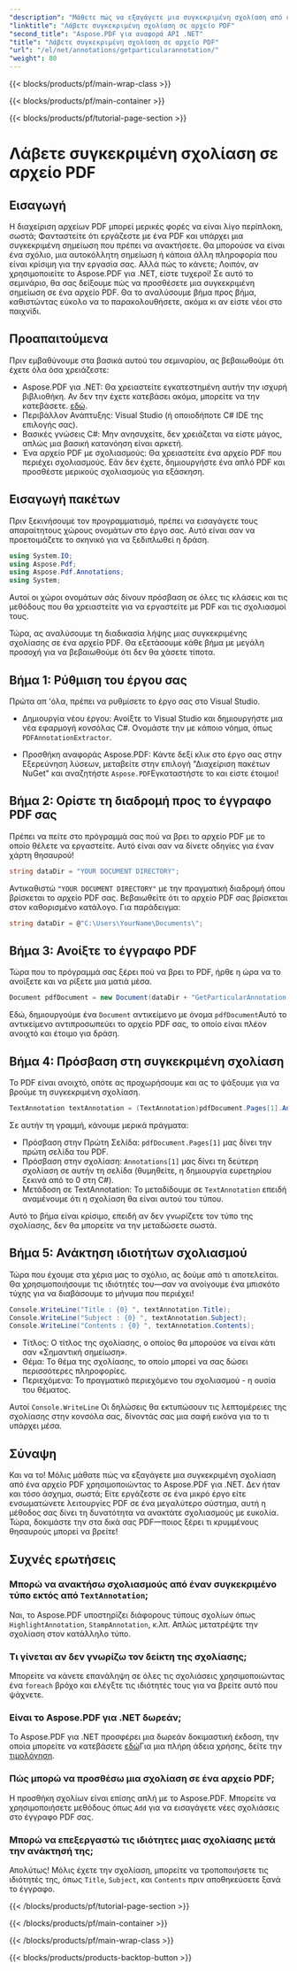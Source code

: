 ```yaml
---
"description": "Μάθετε πώς να εξαγάγετε μια συγκεκριμένη σχολίαση από ένα αρχείο PDF χρησιμοποιώντας το Aspose.PDF για .NET σε αυτό το λεπτομερές σεμινάριο 2000 λέξεων. Ιδανικό για προγραμματιστές."
"linktitle": "Λάβετε συγκεκριμένη σχολίαση σε αρχείο PDF"
"second_title": "Aspose.PDF για αναφορά API .NET"
"title": "Λάβετε συγκεκριμένη σχολίαση σε αρχείο PDF"
"url": "/el/net/annotations/getparticularannotation/"
"weight": 80
---
```


{{< blocks/products/pf/main-wrap-class >}}

{{< blocks/products/pf/main-container >}}

{{< blocks/products/pf/tutorial-page-section >}}

# Λάβετε συγκεκριμένη σχολίαση σε αρχείο PDF

## Εισαγωγή

Η διαχείριση αρχείων PDF μπορεί μερικές φορές να είναι λίγο περίπλοκη, σωστά; Φανταστείτε ότι εργάζεστε με ένα PDF και υπάρχει μια συγκεκριμένη σημείωση που πρέπει να ανακτήσετε. Θα μπορούσε να είναι ένα σχόλιο, μια αυτοκόλλητη σημείωση ή κάποια άλλη πληροφορία που είναι κρίσιμη για την εργασία σας. Αλλά πώς το κάνετε; Λοιπόν, αν χρησιμοποιείτε το Aspose.PDF για .NET, είστε τυχεροί! Σε αυτό το σεμινάριο, θα σας δείξουμε πώς να προσθέσετε μια συγκεκριμένη σημείωση σε ένα αρχείο PDF. Θα το αναλύσουμε βήμα προς βήμα, καθιστώντας εύκολο να το παρακολουθήσετε, ακόμα κι αν είστε νέοι στο παιχνίδι.

## Προαπαιτούμενα

Πριν εμβαθύνουμε στα βασικά αυτού του σεμιναρίου, ας βεβαιωθούμε ότι έχετε όλα όσα χρειάζεστε:

- Aspose.PDF για .NET: Θα χρειαστείτε εγκατεστημένη αυτήν την ισχυρή βιβλιοθήκη. Αν δεν την έχετε κατεβάσει ακόμα, μπορείτε να την κατεβάσετε. [εδώ](https://releases.aspose.com/pdf/net/).
- Περιβάλλον Ανάπτυξης: Visual Studio (ή οποιοδήποτε C# IDE της επιλογής σας).
- Βασικές γνώσεις C#: Μην ανησυχείτε, δεν χρειάζεται να είστε μάγος, απλώς μια βασική κατανόηση είναι αρκετή.
- Ένα αρχείο PDF με σχολιασμούς: Θα χρειαστείτε ένα αρχείο PDF που περιέχει σχολιασμούς. Εάν δεν έχετε, δημιουργήστε ένα απλό PDF και προσθέστε μερικούς σχολιασμούς για εξάσκηση.

## Εισαγωγή πακέτων

Πριν ξεκινήσουμε τον προγραμματισμό, πρέπει να εισαγάγετε τους απαραίτητους χώρους ονομάτων στο έργο σας. Αυτό είναι σαν να προετοιμάζετε το σκηνικό για να ξεδιπλωθεί η δράση.

```csharp
using System.IO;
using Aspose.Pdf;
using Aspose.Pdf.Annotations;
using System;
```

Αυτοί οι χώροι ονομάτων σάς δίνουν πρόσβαση σε όλες τις κλάσεις και τις μεθόδους που θα χρειαστείτε για να εργαστείτε με PDF και τις σχολιασμοί τους.

Τώρα, ας αναλύσουμε τη διαδικασία λήψης μιας συγκεκριμένης σχολίασης σε ένα αρχείο PDF. Θα εξετάσουμε κάθε βήμα με μεγάλη προσοχή για να βεβαιωθούμε ότι δεν θα χάσετε τίποτα.

## Βήμα 1: Ρύθμιση του έργου σας

Πρώτα απ 'όλα, πρέπει να ρυθμίσετε το έργο σας στο Visual Studio. 

- Δημιουργία νέου έργου: Ανοίξτε το Visual Studio και δημιουργήστε μια νέα εφαρμογή κονσόλας C#. Ονομάστε την με κάποιο νόημα, όπως `PDFAnnotationExtractor`.
  
- Προσθήκη αναφοράς Aspose.PDF: Κάντε δεξί κλικ στο έργο σας στην Εξερεύνηση λύσεων, μεταβείτε στην επιλογή "Διαχείριση πακέτων NuGet" και αναζητήστε `Aspose.PDF`Εγκαταστήστε το και είστε έτοιμοι!

## Βήμα 2: Ορίστε τη διαδρομή προς το έγγραφο PDF σας

Πρέπει να πείτε στο πρόγραμμά σας πού να βρει το αρχείο PDF με το οποίο θέλετε να εργαστείτε. Αυτό είναι σαν να δίνετε οδηγίες για έναν χάρτη θησαυρού!

```csharp
string dataDir = "YOUR DOCUMENT DIRECTORY";
```

Αντικαθιστώ `"YOUR DOCUMENT DIRECTORY"` με την πραγματική διαδρομή όπου βρίσκεται το αρχείο PDF σας. Βεβαιωθείτε ότι το αρχείο PDF σας βρίσκεται στον καθορισμένο κατάλογο. Για παράδειγμα:

```csharp
string dataDir = @"C:\Users\YourName\Documents\";
```

## Βήμα 3: Ανοίξτε το έγγραφο PDF

Τώρα που το πρόγραμμά σας ξέρει πού να βρει το PDF, ήρθε η ώρα να το ανοίξετε και να ρίξετε μια ματιά μέσα.

```csharp
Document pdfDocument = new Document(dataDir + "GetParticularAnnotation.pdf");
```

Εδώ, δημιουργούμε ένα `Document` αντικείμενο με όνομα `pdfDocument`Αυτό το αντικείμενο αντιπροσωπεύει το αρχείο PDF σας, το οποίο είναι πλέον ανοιχτό και έτοιμο για δράση.

## Βήμα 4: Πρόσβαση στη συγκεκριμένη σχολίαση

Το PDF είναι ανοιχτό, οπότε ας προχωρήσουμε και ας το ψάξουμε για να βρούμε τη συγκεκριμένη σχολίαση.

```csharp
TextAnnotation textAnnotation = (TextAnnotation)pdfDocument.Pages[1].Annotations[1];
```

Σε αυτήν τη γραμμή, κάνουμε μερικά πράγματα:
- Πρόσβαση στην Πρώτη Σελίδα: `pdfDocument.Pages[1]` μας δίνει την πρώτη σελίδα του PDF.
- Πρόσβαση στην σχολίαση: `Annotations[1]` μας δίνει τη δεύτερη σχολίαση σε αυτήν τη σελίδα (θυμηθείτε, η δημιουργία ευρετηρίου ξεκινά από το 0 στη C#).
- Μετάδοση σε TextAnnotation: Το μεταδίδουμε σε `TextAnnotation` επειδή αναμένουμε ότι η σχολίαση θα είναι αυτού του τύπου.

Αυτό το βήμα είναι κρίσιμο, επειδή αν δεν γνωρίζετε τον τύπο της σχολίασης, δεν θα μπορείτε να την μεταδώσετε σωστά.

## Βήμα 5: Ανάκτηση ιδιοτήτων σχολιασμού

Τώρα που έχουμε στα χέρια μας το σχόλιο, ας δούμε από τι αποτελείται. Θα χρησιμοποιήσουμε τις ιδιότητές του—σαν να ανοίγουμε ένα μπισκότο τύχης για να διαβάσουμε το μήνυμα που περιέχει!

```csharp
Console.WriteLine("Title : {0} ", textAnnotation.Title);
Console.WriteLine("Subject : {0} ", textAnnotation.Subject);
Console.WriteLine("Contents : {0} ", textAnnotation.Contents);
```

- Τίτλος: Ο τίτλος της σχολίασης, ο οποίος θα μπορούσε να είναι κάτι σαν «Σημαντική σημείωση».
- Θέμα: Το θέμα της σχολίασης, το οποίο μπορεί να σας δώσει περισσότερες πληροφορίες.
- Περιεχόμενα: Το πραγματικό περιεχόμενο του σχολιασμού - η ουσία του θέματος.

Αυτοί `Console.WriteLine` Οι δηλώσεις θα εκτυπώσουν τις λεπτομέρειες της σχολίασης στην κονσόλα σας, δίνοντάς σας μια σαφή εικόνα για το τι υπάρχει μέσα.

## Σύναψη

Και να το! Μόλις μάθατε πώς να εξαγάγετε μια συγκεκριμένη σχολίαση από ένα αρχείο PDF χρησιμοποιώντας το Aspose.PDF για .NET. Δεν ήταν και τόσο άσχημα, σωστά; Είτε εργάζεστε σε ένα μικρό έργο είτε ενσωματώνετε λειτουργίες PDF σε ένα μεγαλύτερο σύστημα, αυτή η μέθοδος σας δίνει τη δυνατότητα να ανακτάτε σχολιασμούς με ευκολία. Τώρα, δοκιμάστε την στα δικά σας PDF—ποιος ξέρει τι κρυμμένους θησαυρούς μπορεί να βρείτε!

## Συχνές ερωτήσεις

### Μπορώ να ανακτήσω σχολιασμούς από έναν συγκεκριμένο τύπο εκτός από `TextAnnotation`;  
Ναι, το Aspose.PDF υποστηρίζει διάφορους τύπους σχολίων όπως `HighlightAnnotation`, `StampAnnotation`, κ.λπ. Απλώς μετατρέψτε την σχολίαση στον κατάλληλο τύπο.

### Τι γίνεται αν δεν γνωρίζω τον δείκτη της σχολίασης;  
Μπορείτε να κάνετε επανάληψη σε όλες τις σχολιάσεις χρησιμοποιώντας ένα `foreach` βρόχο και ελέγξτε τις ιδιότητές τους για να βρείτε αυτό που ψάχνετε.

### Είναι το Aspose.PDF για .NET δωρεάν;  
Το Aspose.PDF για .NET προσφέρει μια δωρεάν δοκιμαστική έκδοση, την οποία μπορείτε να κατεβάσετε [εδώ](https://releases.aspose.com/)Για μια πλήρη άδεια χρήσης, δείτε την [τιμολόγηση](https://purchase.aspose.com/buy).

### Πώς μπορώ να προσθέσω μια σχολίαση σε ένα αρχείο PDF;  
Η προσθήκη σχολίων είναι επίσης απλή με το Aspose.PDF. Μπορείτε να χρησιμοποιήσετε μεθόδους όπως `Add` για να εισαγάγετε νέες σχολιάσεις στο έγγραφο PDF σας.

### Μπορώ να επεξεργαστώ τις ιδιότητες μιας σχολίασης μετά την ανάκτησή της;  
Απολύτως! Μόλις έχετε την σχολίαση, μπορείτε να τροποποιήσετε τις ιδιότητές της, όπως `Title`, `Subject`, και `Contents` πριν αποθηκεύσετε ξανά το έγγραφο.

{{< /blocks/products/pf/tutorial-page-section >}}

{{< /blocks/products/pf/main-container >}}

{{< /blocks/products/pf/main-wrap-class >}}

{{< blocks/products/products-backtop-button >}}